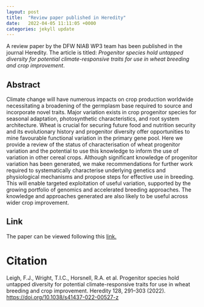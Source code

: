 ```yaml
---
layout: post
title:  "Review paper published in Heredity"
date:   2022-04-05 11:11:05 +0000
categories: jekyll update
---
```



A review paper by the DFW NIAB WP3 team  has been published in the journal Heredity. The article is titled: *Progenitor species hold untapped diversity for potential climate-responsive traits for use in wheat breeding and crop improvement*.

## Abstract

Climate change will have numerous impacts on crop production worldwide necessitating a broadening of the germplasm base required to source and incorporate novel traits. Major variation exists in crop progenitor species for seasonal adaptation, photosynthetic characteristics, and root system architecture. Wheat is crucial for securing future food and nutrition security and its evolutionary history and progenitor diversity offer opportunities to mine favourable functional variation in the primary gene pool. Here we provide a review of the status of characterisation of wheat progenitor variation and the potential to use this knowledge to inform the use of variation in other cereal crops. Although significant knowledge of progenitor variation has been generated, we make recommendations for further work required to systematically characterise underlying genetics and physiological mechanisms and propose steps for effective use in breeding. This will enable targeted exploitation of useful variation, supported by the growing portfolio of genomics and accelerated breeding approaches. The knowledge and approaches generated are also likely to be useful across wider crop improvement.

## Link

The paper can be viewed following this [link.](https://www.nature.com/articles/s41437-022-00527-z)

# Citation

Leigh, F.J., Wright, T.I.C., Horsnell, R.A. et al. Progenitor species hold untapped diversity for potential climate-responsive traits for use in wheat breeding and crop improvement. Heredity 128, 291–303 (2022). https://doi.org/10.1038/s41437-022-00527-z

